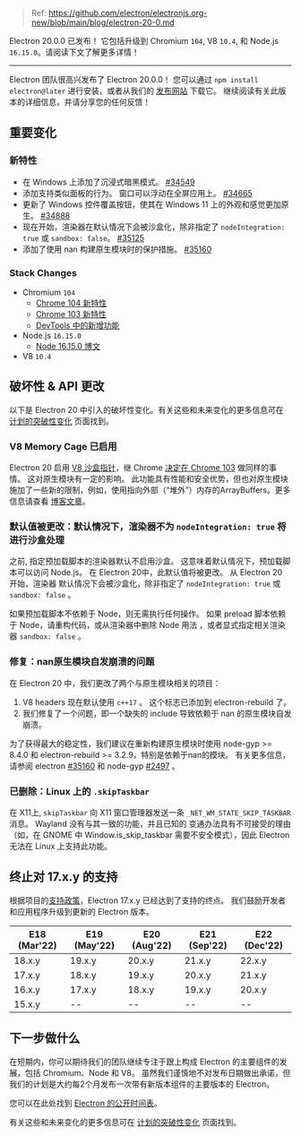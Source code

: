 > Ref: https://github.com/electron/electronjs.org-new/blob/main/blog/electron-20-0.md

Electron 20.0.0 已发布！ 它包括升级到 Chromium `104`, V8 `10.4`, 和 Node.js `16.15.0`。请阅读下文了解更多详情！

---

Electron 团队很高兴发布了 Electron 20.0.0！ 您可以通过 `npm install electron@later` 进行安装，或者从我们的 [发布网站](https://www.electronjs.org/releases/stable) 下载它。 继续阅读有关此版本的详细信息，并请分享您的任何反馈！

## 重要变化

### 新特性

* 在 Windows 上添加了沉浸式暗黑模式。 [#34549](https://github.com/electron/electron/pull/34549)
* 添加支持类似面板的行为。 窗口可以浮动在全屏应用上。 [#34665](https://github.com/electron/electron/pull/34665)
* 更新了 Windows 控件覆盖按钮，使其在 Windows 11 上的外观和感觉更加原生。 [#34888](https://github.com/electron/electron/pull/34888)
* 现在开始，渲染器在默认情况下会被沙盒化，除非指定了 `nodeIntegration: true` 或 `sandbox: false`。 [#35125](https://github.com/electron/electron/pull/35125)
* 添加了使用 nan 构建原生模块时的保护措施。 [#35160](https://github.com/electron/electron/pull/35160)

### Stack Changes

* Chromium `104`
    * [Chrome 104 新特性](https://developer.chrome.com/blog/new-in-chrome-104/)
    * [Chrome 103 新特性](https://developer.chrome.com/blog/new-in-chrome-103/)
    * [DevTools 中的新增功能](https://developer.chrome.com/blog/new-in-devtools-104/)
* Node.js `16.15.0`
    * [Node 16.15.0 博文](https://nodejs.org/en/blog/release/v16.15.0/)
* V8 `10.4`

## 破坏性 & API 更改

以下是 Electron 20 中引入的破坏性变化。有关这些和未来变化的更多信息可在 [计划的突破性变化](https://www.electronjs.org/docs/latest/breaking-changes) 页面找到。

### V8 Memory Cage 已启用

Electron 20 启用 [V8 沙盒指针](https://docs.google.com/document/d/1HSap8-J3HcrZvT7-5NsbYWcjfc0BVoops5TDHZNsnko/edit)，继 Chrome [决定在 Chrome 103](https://chromiumdash.appspot.com/commit/9a6a76bf13d3ca1c6788de193afc5513919dd0ed) 做同样的事情。 这对原生模块有一定的影响。 此功能具有性能和安全优势，但也对原生模块施加了一些新的限制，例如，使用指向外部（“堆外”）内存的ArrayBuffers。更多信息请查看 [博客文章](https://electronjs.org/blog/v8-memory-cage)。

### 默认值被更改：默认情况下，渲染器不为 `nodeIntegration: true` 将进行沙盒处理

之前, 指定预加载脚本的渲染器默认不启用沙盒。 这意味着默认情况下，预加载脚本可以访问 Node.js。 在 Electron 20中，此默认值将被更改。 从 Electron 20 开始，渲染器 默认情况下会被沙盒化，除非指定了 `nodeIntegration: true` 或 `sandbox: false` 。

如果预加载脚本不依赖于 Node，则无需执行任何操作。 如果 preload 脚本依赖于 Node，请重构代码，或从渲染器中删除 Node 用法 ，或者显式指定相关渲染器 `sandbox: false` 。

### 修复：nan原生模块自发崩溃的问题

在 Electron 20 中，我们更改了两个与原生模块相关的项目：
1. V8 headers 现在默认使用 `c++17` 。 这个标志已添加到 electron-rebuild 了。
1. 我们修复了一个问题，即一个缺失的 include 导致依赖于 nan 的原生模块自发崩溃。

为了获得最大的稳定性，我们建议在重新构建原生模块时使用 node-gyp >= 8.4.0 和 electron-rebuild >= 3.2.9，特别是依赖于nan的模块。 有关更多信息，请参阅 electron [#35160](https://github.com/electron/electron/pull/35160) 和 node-gyp [#2497](https://github.com/nodejs/node-gyp/pull/2497) 。

### 已删除：Linux 上的 `.skipTaskbar`

在 X11上, `skipTaskbar` 向 X11 窗口管理器发送一条 `_NET_WM_STATE_SKIP_TASKBAR` 消息。 Wayland 没有与其一致的功能，并且已知的 变通办法具有不可接受的理由（如，在 GNOME 中 Window.is_skip_taskbar 需要不安全模式），因此 Electron 无法在 Linux 上支持此功能。

## 终止对 17.x.y 的支持

根据项目的[支持政策](https://www.electronjs.org/docs/latest/tutorial/electron-timelines#version-support-policy)，Electron 17.x.y 已经达到了支持的终点。 我们鼓励开发者和应用程序升级到更新的 Electron 版本。

| E18 (Mar'22) | E19 (May'22) | E20 (Aug'22) | E21 (Sep'22) | E22 (Dec'22) |
| ------------ | ------------ | ------------ | ------------ | ------------ |
| 18.x.y       | 19.x.y       | 20.x.y       | 21.x.y       | 22.x.y       |
| 17.x.y       | 18.x.y       | 19.x.y       | 20.x.y       | 21.x.y       |
| 16.x.y       | 17.x.y       | 18.x.y       | 19.x.y       | 20.x.y       |
| 15.x.y       | --           | --           | --           | --           |

## 下一步做什么

在短期内，你可以期待我们的团队继续专注于跟上构成 Electron 的主要组件的发展，包括 Chromium、Node 和 V8。 虽然我们谨慎地不对发布日期做出承诺，但我们的计划是大约每2个月发布一次带有新版本组件的主要版本的 Electron。

您可以在此处找到 [Electron 的公开时间表](https://www.electronjs.org/docs/latest/tutorial/electron-timelines)。

有关这些和未来变化的更多信息可在 [计划的突破性变化](https://github.com/electron/electron/blob/main/docs/breaking-changes.md) 页面找到。
